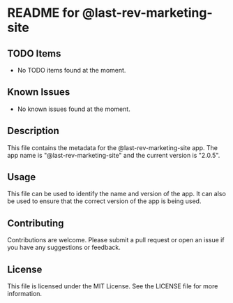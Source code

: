 # README for @last-rev-marketing-site

## TODO Items
- No TODO items found at the moment.

## Known Issues
- No known issues found at the moment.

## Description
This file contains the metadata for the @last-rev-marketing-site app. The app name is "@last-rev-marketing-site" and the current version is "2.0.5". 

## Usage
This file can be used to identify the name and version of the app. It can also be used to ensure that the correct version of the app is being used. 

## Contributing
Contributions are welcome. Please submit a pull request or open an issue if you have any suggestions or feedback. 

## License
This file is licensed under the MIT License. See the LICENSE file for more information.